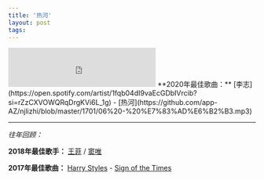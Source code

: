 ```yaml
---
title: '热河'
layout: post
tags: 
---
```


<iframe src="https://open.spotify.com/embed/track/5XaCwy5ZR6exjlVj23okKz" width="300" height="80" frameborder="0" allowtransparency="true" allow="encrypted-media"></iframe>
**2020年最佳歌曲：** [李志](https://open.spotify.com/artist/1fqb04dI9vaEcGDbIVrcib?si=rZzCXVOWQRqDrgKVi6L_1g) - [‎热河](https://github.com/app-AZ/njlizhi/blob/master/1701/06%20-%20%E7%83%AD%E6%B2%B3.mp3)

---
*往年回顾：*

**2018年最佳歌手：** [王菲](https://music.apple.com/cn/artist/%E7%8E%8B%E8%8F%B2/41760704) / [窦唯](https://music.apple.com/cn/artist/%E7%AA%A6%E5%94%AF/368659167)

**2017年最佳歌曲：** [Harry Styles](https://music.apple.com/cn/artist/harry-styles/471260289) - [Sign of the Times](https://music.apple.com/cn/album/sign-of-the-times/1226034336?i=1226034393)


